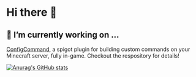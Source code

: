 # Hi there 👋

<!--
**willkroboth/willkroboth** is a ✨ _special_ ✨ repository because its `README.md` (this file) appears on your GitHub profile.

Here are some ideas to get you started:

- 🔭 I’m currently working on ...
- 🌱 I’m currently learning ...
- 👯 I’m looking to collaborate on ...
- 🤔 I’m looking for help with ...
- 💬 Ask me about ...
- 📫 How to reach me: ...
- 😄 Pronouns: ...
- ⚡ Fun fact: ...
-->
## 🔭 I’m currently working on ...
[ConfigCommand](https://github.com/willkroboth/ConfigCommands), a spigot plugin for building custom commands on your Minecraft server, fully in-game. Checkout the respository for details!

[![Anurag's GitHub stats](https://github-readme-stats.vercel.app/api?username=willkroboth)](https://github.com/anuraghazra/github-readme-stats)
